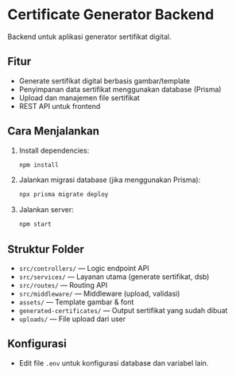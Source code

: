 # Certificate Generator Backend

Backend untuk aplikasi generator sertifikat digital.

## Fitur
- Generate sertifikat digital berbasis gambar/template
- Penyimpanan data sertifikat menggunakan database (Prisma)
- Upload dan manajemen file sertifikat
- REST API untuk frontend

## Cara Menjalankan

1. Install dependencies:
   ```bash
   npm install
   ```

2. Jalankan migrasi database (jika menggunakan Prisma):
   ```bash
   npx prisma migrate deploy
   ```

3. Jalankan server:
   ```bash
   npm start
   ```

## Struktur Folder
- `src/controllers/` — Logic endpoint API
- `src/services/` — Layanan utama (generate sertifikat, dsb)
- `src/routes/` — Routing API
- `src/middleware/` — Middleware (upload, validasi)
- `assets/` — Template gambar & font
- `generated-certificates/` — Output sertifikat yang sudah dibuat
- `uploads/` — File upload dari user

## Konfigurasi
- Edit file `.env` untuk konfigurasi database dan variabel lain.

